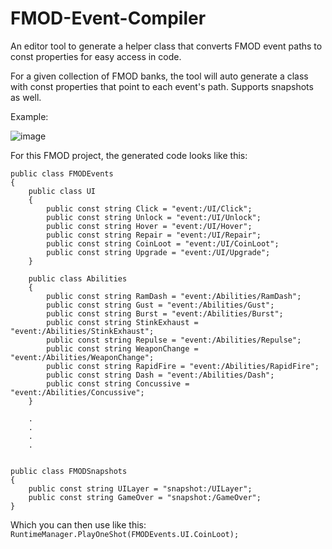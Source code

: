 # FMOD-Event-Compiler
An editor tool to generate a helper class that converts FMOD event paths to const properties for easy access in code.

For a given collection of FMOD banks, the tool will auto generate a class with const properties that point to each event's path. Supports snapshots as well.

Example:

![image](https://user-images.githubusercontent.com/4481766/170176607-304f6c98-bbf7-4d72-96a4-e02483c48a8c.png)

For this FMOD project, the generated code looks like this:

```
public class FMODEvents
{
    public class UI
    {
        public const string Click = "event:/UI/Click";
        public const string Unlock = "event:/UI/Unlock";
        public const string Hover = "event:/UI/Hover";
        public const string Repair = "event:/UI/Repair";
        public const string CoinLoot = "event:/UI/CoinLoot";
        public const string Upgrade = "event:/UI/Upgrade";
    }

    public class Abilities
    {
        public const string RamDash = "event:/Abilities/RamDash";
        public const string Gust = "event:/Abilities/Gust";
        public const string Burst = "event:/Abilities/Burst";
        public const string StinkExhaust = "event:/Abilities/StinkExhaust";
        public const string Repulse = "event:/Abilities/Repulse";
        public const string WeaponChange = "event:/Abilities/WeaponChange";
        public const string RapidFire = "event:/Abilities/RapidFire";
        public const string Dash = "event:/Abilities/Dash";
        public const string Concussive = "event:/Abilities/Concussive";
    } 
    
    .
    .
    .
    .
    

public class FMODSnapshots
{
    public const string UILayer = "snapshot:/UILayer";
    public const string GameOver = "snapshot:/GameOver";
}
```

Which you can then use like this:
`RuntimeManager.PlayOneShot(FMODEvents.UI.CoinLoot);`

